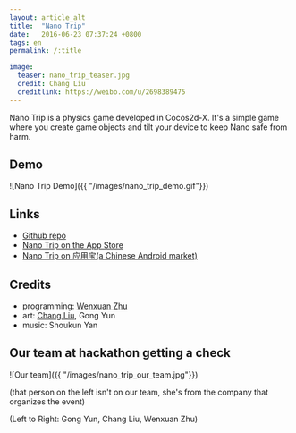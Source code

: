 ```yaml
---
layout: article_alt
title:  "Nano Trip"
date:   2016-06-23 07:37:24 +0800
tags: en
permalink: /:title

image:
  teaser: nano_trip_teaser.jpg
  credit: Chang Liu
  creditlink: https://weibo.com/u/2698389475
---
```


Nano Trip is a physics game developed in Cocos2d-X. It's a simple game where you create game objects and tilt your device to keep Nano safe from harm.

Demo
-
![Nano Trip Demo]({{ "/images/nano_trip_demo.gif"}})


Links
-
- [Github repo](https://itunes.apple.com/cn/app/nano-trip/id923700071?l=en&mt=8)
- [Nano Trip on the App Store](https://itunes.apple.com/cn/app/nano-trip/id923700071?l=en&mt=8)
- [Nano Trip on 应用宝(a Chinese Android market)](http://android.app.qq.com/myapp/detail.htm?apkName=org.cocos.nanatrip)

Credits
-
- programming: [Wenxuan Zhu](http://defwentz.github.io)
- art: [Chang Liu](https://weibo.com/u/2698389475), Gong Yun
- music: Shoukun Yan

Our team at hackathon getting a check
-
![Our team]({{ "/images/nano_trip_our_team.jpg"}})

(that person on the left isn't on our team, she's from the company that organizes the event)


(Left to Right: Gong Yun, Chang Liu, Wenxuan Zhu)